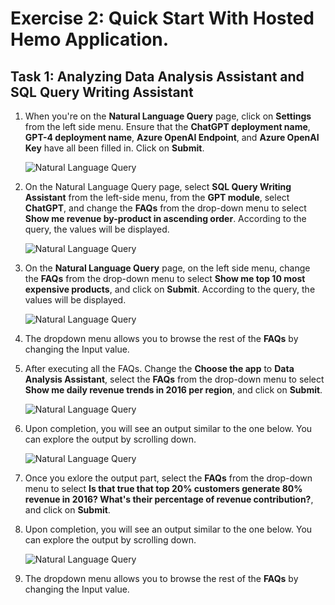 # Exercise 2: Quick Start With Hosted Hemo Application.

## Task 1: Analyzing Data Analysis Assistant and SQL Query Writing Assistant

1. When you're on the **Natural Language Query** page, click on **Settings** from the left side menu. Ensure that the **ChatGPT deployment name**, **GPT-4 deployment name**, **Azure OpenAI Endpoint**, and **Azure OpenAI Key** have all been filled in. Click on **Submit**.

    ![](images/EX2-Task1-step1.png "Natural Language Query")

2. On the Natural Language Query page, select **SQL Query Writing Assistant** from the left-side menu, from the **GPT module**, select **ChatGPT**, and change the **FAQs** from the drop-down menu to select **Show me revenue by-product in ascending order**. According to the query, the values will be displayed. 

    ![](images/EX2-Task1-step2.png "Natural Language Query")
    
3. On the **Natural Language Query** page, on the left side menu, change the **FAQs** from the drop-down menu to select **Show me top 10 most expensive products**, and click on **Submit**. According to the query, the values will be displayed.

    ![](images/EX2-Task1-step3.png "Natural Language Query")
    
4. The dropdown menu allows you to browse the rest of the **FAQs** by changing the Input value. 

5. After executing all the FAQs. Change the **Choose the app** to **Data Analysis Assistant**, select the **FAQs** from the drop-down menu to select **Show me daily revenue trends in 2016 per region**, and click on **Submit**.

    ![](images/EX2-Task1-step5.png "Natural Language Query")

6. Upon completion, you will see an output similar to the one below. You can explore the output by scrolling down.

    ![](images/EX2-Task1-step6.png "Natural Language Query")

7. Once you exlore the output part, select the **FAQs** from the drop-down menu to select **Is that true that top 20% customers generate 80% revenue in 2016? What's their percentage of revenue contribution?**, and click on **Submit**. 
 
8. Upon completion, you will see an output similar to the one below. You can explore the output by scrolling down.

    ![](images/EX2-Task1-step7.png "Natural Language Query")  
    
9. The dropdown menu allows you to browse the rest of the **FAQs** by changing the Input value.     
